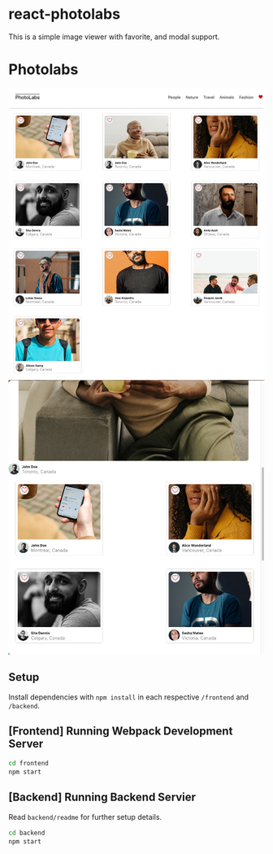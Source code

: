 # react-photolabs

This is a simple image viewer with favorite, and modal support.

# Photolabs

![Nav](https://github.com/dmurphy22/photolabs-starter/blob/main/docs/nav.png?raw=true)
![Images](https://github.com/dmurphy22/photolabs-starter/blob/main/docs/images.png?raw=true)
![Modal](https://github.com/dmurphy22/photolabs-starter/blob/main/docs/modal.png?raw=true)

## Setup

Install dependencies with `npm install` in each respective `/frontend` and `/backend`.

## [Frontend] Running Webpack Development Server

```sh
cd frontend
npm start
```

## [Backend] Running Backend Servier

Read `backend/readme` for further setup details.

```sh
cd backend
npm start
```

